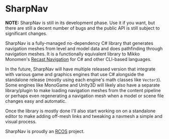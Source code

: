 SharpNav
========

**NOTE:** SharpNav is still in its development phase. Use it if you want, but
there are still a decent number of bugs and the public API is still subject to
significant changes.

SharpNav is a fully-managed no-dependency C# library that generates navigation
meshes from level and model data and does pathfinding through navigation
meshes. It is a functionally equivalent library to Mikko Monomen's
[Recast Navigation](https://github.com/memononen/recastnavigation) for C# and
other CLI-based languages.

In the future, SharpNav will have multiple released version that integrate
with various game and graphics engines that use C# alongside the standalone
release (mostly using each engine's math classes like `Vector3`). Some engines
like MonoGame and Unity3D will likely also have a separate library/plugin to
make loading navigation meshes from the content pipeline or perhaps even
regenerating a navigation mesh when a model or scene file changes easy and
automatic.

Once the library is mostly done I'll also start working on on a standalone
editor to make adding off-mesh links and tweaking a navmesh a simple and
visual process.

SharpNav is proudly an [RCOS](http://rcos.rpi.edu/) project.

